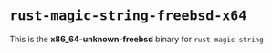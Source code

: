 # `rust-magic-string-freebsd-x64`

This is the **x86_64-unknown-freebsd** binary for `rust-magic-string`

